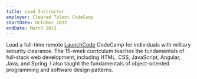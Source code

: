 ```yaml
---
title: Lead Instructor
employer: Cleared Talent CodeCamp
startDate: October 2022
endDate: March 2023
---
```


Lead a full-time remote [LaunchCode](https://launchcode.org) CodeCamp for individuals with military security clearance. The 15-week curriculum teaches the fundamentals of full-stack web development, including HTML, CSS, JavaScript, Angular, Java, and Spring. I also taught the fundamentals of object-oriented programming and software design patterns.
